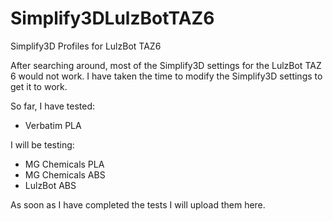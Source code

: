 # Simplify3DLulzBotTAZ6
Simplify3D Profiles for LulzBot TAZ6

After searching around, most of the Simplify3D settings for the LulzBot TAZ 6 would not work.
I have taken the time to modify the Simplify3D settings to get it to work.

So far, I have tested: 
- Verbatim PLA

I will be testing:
- MG Chemicals PLA
- MG Chemicals ABS
- LulzBot ABS

As soon as I have completed the tests I will upload them here.
